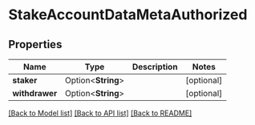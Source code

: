 # StakeAccountDataMetaAuthorized

## Properties

Name | Type | Description | Notes
------------ | ------------- | ------------- | -------------
**staker** | Option<**String**> |  | [optional]
**withdrawer** | Option<**String**> |  | [optional]

[[Back to Model list]](../solanabeach_api.wiki/Home.md#documentation-for-models) [[Back to API list]](../solanabeach_api.wiki/Home.md#documentation-for-api-endpoints) [[Back to README]](../solanabeach_api.wiki/Home.md)


